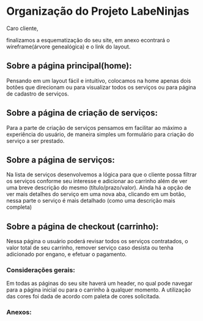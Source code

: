# Organização do Projeto LabeNinjas

Caro cliente,  

finalizamos a esquematização do seu site, em anexo econtrará o wireframe(árvore genealógica) e o link do layout. 

## Sobre a página principal(home): 

Pensando em um layout fácil e intuitivo, colocamos na home apenas dois botões que direcionam ou para visualizar todos os serviços ou para página de cadastro de serviços.

## Sobre a página de criação de serviços: 

Para a parte de criação de serviços pensamos em facilitar ao máximo a experiência do usuário, de maneira simples um formulário para criação do serviço a ser prestado. 

## Sobre a página de serviços: 

Na lista de serviços desenvolvemos a lógica para que o cliente possa filtrar os serviços conforme seu interesse e adicionar ao carrinho além de ver uma breve descrição do mesmo (título/prazo/valor). Ainda há a opção de ver mais detalhes do serviço em uma nova aba, clicando em um botão, nessa parte o serviço é mais detalhado (como uma descrição mais completa) 

## Sobre a página de checkout (carrinho): 

Nessa página o usuário poderá revisar todos os serviços contratados, o valor total de seu carrinho, remover serviço caso desista ou tenha adicionado por engano, e efetuar o pagamento. 

### Considerações gerais: 

Em todas as páginas do seu site haverá um header, no qual pode navegar para a página inicial ou para o carrinho à qualquer momento. 
A utilização das cores foi dada de acordo com paleta de cores solicitada. 

### Anexos: